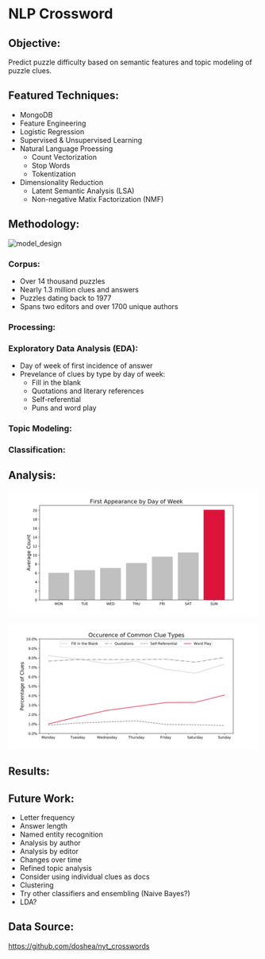 # NLP Crossword



## Objective:

Predict puzzle difficulty based on semantic features and topic modeling of puzzle clues.

## Featured Techniques:

- MongoDB
- Feature Engineering 
- Logistic Regression
- Supervised & Unsupervised Learning
- Natural Language Proessing
  - Count Vectorization
  - Stop Words
  - Tokentization 
- Dimensionality Reduction
  - Latent Semantic Analysis (LSA)
  - Non-negative Matix Factorization (NMF)

## Methodology:

![model_design](https://i.loli.net/2020/06/17/FeOQ3aKqbYkWTHn.png)

### Corpus:

 - Over 14 thousand puzzles 
 - Nearly 1.3 million clues and answers
 - Puzzles dating back to 1977
 - Spans two editors and over 1700 unique authors 

### Processing:

### Exploratory Data Analysis (EDA):

 - Day of week of first incidence of answer
 - Prevelance of clues by type by day of week:
   	* Fill in the blank
   	* Quotations and literary references 
   	* Self-referential 
   	* Puns and word play

### Topic Modeling:

### Classification:

## Analysis:

![avg_unique_words](img/avg_unique_words.svg)

![clue_types](img/clue_types.svg)

## Results:

## Future Work:

* Letter frequency
* Answer length
* Named entity recognition
* Analysis by author
* Analysis by editor
* Changes over time
* Refined topic analysis
* Consider using individual clues as docs
* Clustering
* Try other classifiers and ensembling (Naive Bayes?)
* LDA?

## Data Source:

https://github.com/doshea/nyt_crosswords
